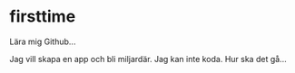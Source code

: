 # firsttime
Lära mig Github...

Jag vill skapa en app och bli miljardär. Jag kan inte koda. Hur ska det gå...
